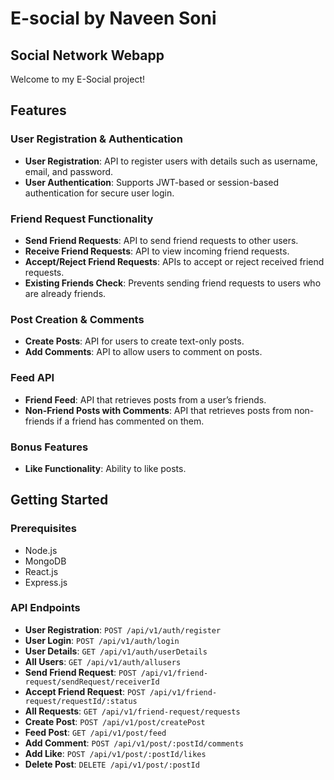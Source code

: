 # E-social by Naveen Soni

## Social Network Webapp

Welcome to my E-Social project!

## Features

### User Registration & Authentication
- **User Registration**: API to register users with details such as username, email, and password.
- **User Authentication**: Supports JWT-based or session-based authentication for secure user login.

### Friend Request Functionality
- **Send Friend Requests**: API to send friend requests to other users.
- **Receive Friend Requests**: API to view incoming friend requests.
- **Accept/Reject Friend Requests**: APIs to accept or reject received friend requests.
- **Existing Friends Check**: Prevents sending friend requests to users who are already friends.

### Post Creation & Comments
- **Create Posts**: API for users to create text-only posts.
- **Add Comments**: API to allow users to comment on posts.

### Feed API
- **Friend Feed**: API that retrieves posts from a user’s friends.
- **Non-Friend Posts with Comments**: API that retrieves posts from non-friends if a friend has commented on them.

### Bonus Features
- **Like Functionality**: Ability to like posts.

## Getting Started

### Prerequisites
- Node.js
- MongoDB
- React.js
- Express.js

### API Endpoints

- **User Registration**: `POST /api/v1/auth/register`
- **User Login**: `POST /api/v1/auth/login`
- **User Details**: `GET /api/v1/auth/userDetails`
- **All Users**: `GET /api/v1/auth/allusers`
- **Send Friend Request**: `POST /api/v1/friend-request/sendRequest/receiverId`
- **Accept Friend Request**: `POST /api/v1/friend-request/requestId/:status`
- **All Requests**: `GET /api/v1/friend-request/requests`
- **Create Post**: `POST /api/v1/post/createPost`
- **Feed Post**: `GET /api/v1/post/feed`
- **Add Comment**: `POST /api/v1/post/:postId/comments`
- **Add Like**: `POST /api/v1/post/:postId/likes`
- **Delete Post**: `DELETE /api/v1/post/:postId`
  
